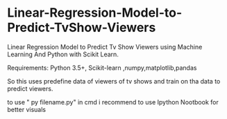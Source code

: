 # Linear-Regression-Model-to-Predict-TvShow-Viewers
Linear Regression Model to Predict Tv Show Viewers using Machine Learning And Python with Scikit Learn.

Requirements: Python 3.5+, Scikit-learn ,numpy,matplotlib,pandas

So this uses predefine data of viewers of  tv shows  and train on tha data to predict viewers.

to use " py filename.py" in cmd
i recommend to use Ipython Nootbook for better visuals
